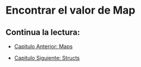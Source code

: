 # Encontrar el valor de Map

## Continua la lectura:

- [Capitulo Anterior: Maps](./../34_Maps)                                                                 

- [Capitulo Siguiente: Structs](./../36_Structs)

